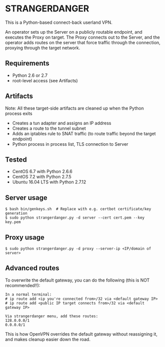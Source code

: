 # STRANGERDANGER

This is a Python-based connect-back userland VPN.

An operator sets up the Server on a publicly routable endpoint, and executes the Proxy on target. The Proxy connects out to the Server, and the operator adds routes on the server that force traffic through the connection, proxying through the target network.

## Requirements
- Python 2.6 or 2.7
- root-level access (see Artifacts)

## Artifacts
Note: All these target-side artifacts are cleaned up when the Python process exits
- Creates a tun adapter and assigns an IP address
- Creates a route to the tunnel subnet
- Adds an iptables rule to SNAT traffic (to route traffic beyond the target endpoint)
- Python process in process list, TLS connection to Server

## Tested
- CentOS 6.7 with Python 2.6.6
- CentOS 7.2 with Python 2.7.5
- Ubuntu 16.04 LTS with Python 2.7.12

## Server usage
```
$ bash bin/genkeys.sh  # Replace with e.g. certbot certificate/key generation
$ sudo python strangerdanger.py -d server --cert cert.pem --key key.pem
```

## Proxy usage
```
$ sudo python strangerdanger.py -d proxy --server-ip <IP/domain of server>
```

## Advanced routes
To overwrite the default gateway, you can do the following (this is NOT recommended!!):
```
In a normal terminal:
# ip route add <ip you're connected from>/32 via <default gateway IP>
# ip route add <public IP target connects from>/32 via <default gateway IP>

Via strangerdanger menu, add these routes:
128.0.0.0/1
0.0.0.0/1
```
This is how OpenVPN overrides the default gateway without reassigning it, and makes cleanup easier down the road.
